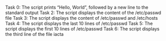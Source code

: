Task 0: The script prints “Hello, World”, followed by a new line to the standard output
Task 2: The script displays the content of the /etc/passwd file
Task 3: The script displays the content of /etc/passwd and /etc/hosts
Task 4: The script displays the last 10 lines of /etc/passwd
Task 5: The script displays the first 10 lines of /etc/passwd
Task 6: The script displays the third line of the file iacta
